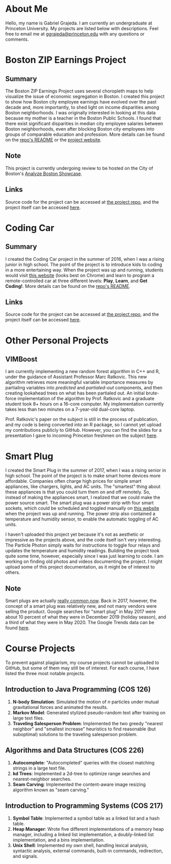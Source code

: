# About Me

Hello, my name is Gabriel Grajeda. I am currently an undergraduate at Princeton University. My projects are listed below with descriptions. Feel free to email me at [ggrajeda@princeton.edu]() with any questions or comments.

# Boston ZIP Earnings Project

## Summary
The Boston ZIP Earnings Project uses several choropleth maps to help visualize the issue of economic segregation in Boston. I created this project to show how Boston city employee earnings have evolved over the past decade and, more importantly, to shed light on income disparities among Boston neighborhoods. I was originally interested in looking at this data because my mother is a teacher in the Boston Public Schools. I found that there exist significant disparities in median city employee salaries between Boston neighborhoods, even after blocking Boston city employees into groups of comparable education and profession. More details can be found on the [repo's README](https://github.com/ggrajeda/boston-zip-earnings) or the [project website](https://ggrajeda.github.io/boston-zip-earnings/).

## Note
This project is currently undergoing review to be hosted on the City of Boston's [Analyze Boston Showcase](https://data.boston.gov/showcase).

## Links
Source code for the project can be accessed at [the project repo](https://github.com/ggrajeda/boston-zip-earnings), and the project itself can be accessed [here](https://ggrajeda.github.io/boston-zip-earnings/).

# Coding Car

## Summary
I created the Coding Car project in the summer of 2016, when I was a rising junior in high school. The point of the project is to introduce kids to coding in a more entertaining way. When the project was up and running, students would visit [this website](https://ggrajeda.github.io/coding-car/) (looks best on Chrome) and learn to program a remote-controlled car at three different levels: **Play**, **Learn**, and **Get Coding!**. More details can be found on the [repo's README](https://github.com/ggrajeda/coding-car).

## Links
Source code for the project can be accessed at [the project repo](https://github.com/ggrajeda/coding-car), and the project itself can be accessed [here](https://ggrajeda.github.io/coding-car/).

# Other Personal Projects

## VIMBoost
I am currently implementing a new random forest algorithm in C++ and R, under the guidance of Assistant Professor Marc Ratkovic. This new algorithm retrieves more meaningful variable importance measures by partialing variables into _predicted_ and _partialed-out_ components, and then creating lookahead trees on what has been partialed out. An initial brute-force implementation of the algorithm by Prof. Ratkovic and a graduate student took 8+ hours on a 16-core computer. My implementation currently takes less than two minutes on a 7-year-old dual-core laptop.

Prof. Ratkovic's paper on the subject is still in the process of publication, and my code is being converted into an R package, so I cannot yet upload my contributions publicly to GitHub. However, you can find the slides for a presentation I gave to incoming Princeton freshmen on the subject [here](https://docs.google.com/presentation/d/1wB6g0gdCDQKx1hLhC0wLswiwwZG4CmK8dMTFZYFPgkY/edit?usp=sharing).

# Smart Plug
I created the Smart Plug in the summer of 2017, when I was a rising senior in high school. The point of the project is to make smart home devices more affordable. Companies often charge high prices for simple smart appliances, like chargers, lights, and AC units. The "smartest" thing about these appliances is that you could turn them on and off remotely. So, instead of making the appliances smart, I realized that we could make the power source smart. The smart plug was a power strip with four smart sockets, which could be scheduled and toggled manually on [this website](https://io.adafruit.com/gabrielgrajeda/dashboards/smartplug) when the project was up and running. The power strip also contained a temperature and humidity sensor, to enable the automatic toggling of AC units.

I haven't uploaded this project yet because it's not as aesthetic or impressive as the projects above, and the code itself isn't very interesting. The Particle Photon simply waits for instructions to toggle four relays and updates the temperature and humidity readings. Building the project took quite some time, however, especially since I was just learning to code. I am working on finding old photos and videos documenting the project. I might upload some of this project documentation, as it might be of interest to others.

## Note
Smart plugs are actually [really common now](https://www.wired.com/gallery/best-smart-plugs/). Back in 2017, however, the concept of a smart plug was relatively new, and not many vendors were selling the product. Google searches for "smart plug" in May 2017 were about 10 percent of what they were in December 2019 (holiday season), and a third of what they were in May 2020. The Google Trends data can be found [here](https://trends.google.com/trends/explore?date=all&geo=US&q=smart%20plug).

# Course Projects
To prevent against plagiarism, my course projects cannot be uploaded to GitHub, but some of them may still be of interest. For each course, I have listed the three most notable projects.

## Introduction to Java Programming (COS 126)
  1. **N-body Simulation**: Simulated the motion of _n_ particles under mutual gravitational forces and animated the results.
  2. **Markov Model**: Generated stylized pseudo-random text after training on large text files.
  3. **Traveling Salesperson Problem**: Implemented the two greedy "nearest neighbor" and "smallest increase" heuristics to find reasonable (but suboptimal) solutions to the traveling salesperson problem.

## Algorithms and Data Structures (COS 226)
  1. **Autocomplete**: "Autocompleted" queries with the closest matching strings in a large text file.
  2. **kd Trees**: Implemented a 2d-tree to optimize range searches and nearest-neighbor searches.
  3. **Seam Carving**: Implemented the content-aware image resizing algorithm known as "seam carving."
  

## Introduction to Programming Systems (COS 217)
  1. **Symbol Table**: Implemented a symbol table as a linked list and a hash table.
  2. **Heap Manager**: Wrote five different implementations of a memory heap manager, including a linked list implementation, a doubly-linked list implementation, and a bins implementation.
  3. **Unix Shell**: Implemented my own shell, handling lexical analysis, syntactic analysis, external commands, built-in commands, redirection, and signals.
